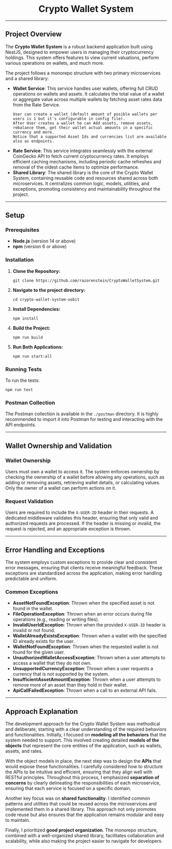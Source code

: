 <h1 style="text-align: center;">Crypto Wallet System</h1>

<hr/>

<h2>Project Overview</h2>

<p>
  The <strong>Crypto Wallet System</strong> is a robust backend application built using NestJS, 
  designed to empower users in managing their cryptocurrency holdings. This system offers features to view current valuations, 
  perform various operations on wallets, and much more.
</p>
<p>
  The project follows a monorepo structure with two primary microservices and a shared library:
</p>
<ul>
  <li>
    <strong>Wallet Service</strong>: This service handles user wallets, offering full CRUD operations on wallets and assets. 
    It calculates the total value of a wallet or aggregate value across multiple wallets by fetching asset rates data from the Rate Service.
    
    User can create a wallet (default amount of posible wallets per users is 1 but it's configurable in config file).
    After User creates a wallet he can Add assets, remove assets, rebalance them, get their wallet actual amounts in a specific currency and more.
    Notice that a supported Asset Ids and currencies list are available also as endpoints.
  </li>
  <li>
    <strong>Rate Service</strong>: This service integrates seamlessly with the external CoinGecko API to fetch current cryptocurrency rates. 
    It employs efficient caching mechanisms, including periodic cache refreshes and removal of the oldest cache items to optimize performance.
  </li>
  <li>
    <strong>Shared Library</strong>: The shared library is the core of the Crypto Wallet System, containing reusable code and resources 
    shared across both microservices. It centralizes common logic, models, utilities, and exceptions, promoting consistency and maintainability 
    throughout the project.
  </li>
</ul>

<hr/>

<h2>Setup</h2>

<h3>Prerequisites</h3>
<ul>
  <li><strong>Node.js</strong> (version 14 or above)</li>
  <li><strong>npm</strong> (version 6 or above)</li>
</ul>

<h3>Installation</h3>
<ol>
  <li>
    <strong>Clone the Repository:</strong>
    <pre><code>git clone https://github.com/razorenstein/CryptoWalletSystem.git</code></pre>
  </li>
  <li>
    <strong>Navigate to the project directory:</strong>
    <pre><code>cd crypto-wallet-system-oobit</code></pre>
  </li>
  <li>
    <strong>Install Dependencies:</strong>
    <pre><code>npm install</code></pre>
  </li>
  <li>
    <strong>Build the Project:</strong>
    <pre><code>npm run build</code></pre>
  </li>
  <li>
    <strong>Run Both Applications:</strong>
    <pre><code>npm run start:all</code></pre>
  </li>
</ol>

<h3>Running Tests</h3>
<p>To run the tests:</p>
<pre><code>npm run test</code></pre>

<h3>Postman Collection</h3>
<p>
  The Postman collection is available in the <code>./postman</code> directory. It is highly recommended to import it into Postman for testing and 
  interacting with the API endpoints.
</p>

<hr/>

<h2>Wallet Ownership and Validation</h2>

<h3>Wallet Ownership</h3>
<p>
  Users must own a wallet to access it. The system enforces ownership by checking the ownership of a wallet before allowing any operations, 
  such as adding or removing assets, retrieving wallet details, or calculating values. Only the owner of a wallet can perform actions on it.
</p>

<h3>Request Validation</h3>
<p>
  Users are required to include the <code>X-USER-ID</code> header in their requests. A dedicated middleware validates this header, ensuring that only 
  valid and authorized requests are processed. If the header is missing or invalid, the request is rejected, and an appropriate exception is thrown.
</p>

<hr/>

<h2>Error Handling and Exceptions</h2>
<p>
  The system employs custom exceptions to provide clear and consistent error messages, ensuring that clients receive meaningful feedback. 
  These exceptions are standardized across the application, making error handling predictable and uniform.
</p>

<h3>Common Exceptions</h3>
<ul>
  <li><strong>AssetNotFoundException</strong>: Thrown when the specified asset is not found in the wallet.</li>
  <li><strong>FileOperationException</strong>: Thrown when an error occurs during file operations (e.g., reading or writing files).</li>
  <li><strong>InvalidUserIdException</strong>: Thrown when the provided <code>X-USER-ID</code> header is invalid or not found.</li>
  <li><strong>WalletAlreadyExistsException</strong>: Thrown when a wallet with the specified ID already exists for the user.</li>
  <li><strong>WalletNotFoundException</strong>: Thrown when the requested wallet is not found for the given user.</li>
  <li><strong>UnauthorizedWalletAccessException</strong>: Thrown when a user attempts to access a wallet that they do not own.</li>
  <li><strong>UnsupportedCurrencyException</strong>: Thrown when a user requests a currency that is not supported by the system.</li>
  <li><strong>InsufficientAssetAmountException</strong>: Thrown when a user attempts to remove more of an asset than they hold in their wallet.</li>
  <li><strong>ApiCallFailedException</strong>: Thrown when a call to an external API fails.</li>
</ul>

<hr/>

<h2>Approach Explanation</h2>
<p>
  The development approach for the Crypto Wallet System was methodical and deliberate, starting with a clear understanding of the required behaviors and functionalities.
  Initially, I focused on <strong>modeling all the behaviors</strong> that the system needed to support. This involved creating detailed <strong>models of the objects</strong>
  that represent the core entities of the application, such as wallets, assets, and rates.
</p>
<p>
  With the object models in place, the next step was to design the <strong>APIs</strong> that would expose these functionalities. I carefully considered how to structure
  the APIs to be intuitive and efficient, ensuring that they align well with RESTful principles. Throughout this process, I emphasized <strong>separation of concerns</strong> by clearly delineating the responsibilities of each microservice, ensuring that each service is focused on a specific domain.
</p>
<p>
  Another key focus was on <strong>shared functionality</strong>. I identified common patterns and utilities that could be reused across the microservices and implemented
  them in a shared library. This approach not only promotes code reuse but also ensures that the application remains modular and easy to maintain.
</p>
<p>
  Finally, I prioritized <strong>good project organization</strong>. The monorepo structure, combined with a well-organized shared library, facilitates collaboration and 
  scalability, while also making the project easier to navigate for developers.
</p>
